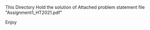 This Directory Hold the solution of Attached problem statement file "Assignment1_HT2021.pdf"

Enjoy
